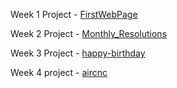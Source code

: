 <p>Week 1 Project - <a href="https://mehrol911.github.io/Self-Study/Onemonth/HTML%20and%20CSS/1.3%20FirstWebPage%20-%20me/" alt="">FirstWebPage</a> 
<p>Week 2 Project - <a href="https://mehrol911.github.io/Self-Study/Onemonth/HTML%20and%20CSS/2.3%20monthly-resolutions%20-%20me/" alt="">Monthly_Resolutions</a> 
<p>Week 3 Project - <a href="https://mehrol911.github.io/Self-Study/Onemonth/HTML%20and%20CSS/3.2%20happy-birthday%20-%20me/" alt="">happy-birthday</a>
<p>Week 4 project - <a href="https://mehrol911.github.io/Self-Study/Onemonth/HTML%20and%20CSS/4.1%20aircnc/" alt="">aircnc</a>
